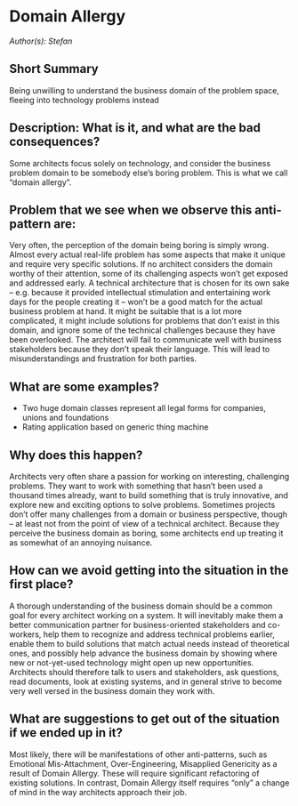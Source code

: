 # Domain Allergy 
*Author(s): Stefan*

## Short Summary
Being unwilling to understand the business domain of the problem space, fleeing into technology problems instead

## Description: What is it, and what are the bad consequences?
Some architects focus solely on technology, and consider the business problem domain to be somebody else’s boring problem. This is what we call “domain allergy”.

## Problem that we see when we observe this anti-pattern are:

Very often, the perception of the domain being boring is simply wrong. Almost every actual real-life problem has some aspects that make it unique and require very specific solutions. If no architect considers the domain worthy of their attention, some of its challenging aspects won’t get exposed and addressed early. 
A technical architecture that is chosen for its own sake – e.g. because it provided intellectual stimulation and entertaining work days for the people creating it – won’t be a good match for the actual business problem at hand. It might be suitable that is a lot more complicated, it might include solutions for problems that don’t exist in this domain, and ignore some of the technical challenges because they have been overlooked.
The architect will fail to communicate well with business stakeholders because they don’t speak their language. This will lead to misunderstandings and frustration for both parties.

## What are some examples?
- Two huge domain classes represent all legal forms for companies, unions and foundations
- Rating application based on generic thing machine

## Why does this happen?
Architects very often share a passion for working on interesting, challenging problems. They want to work with something that hasn’t been used a thousand times already, want to build something that is truly innovative, and explore new and exciting options to solve problems. Sometimes projects don’t offer many challenges from a domain or business perspective, though – at least not from the point of view of a technical architect. Because they perceive the business domain as boring, some architects end up treating it as somewhat of an annoying nuisance. 

## How can we avoid getting into the situation in the first place?
A thorough understanding of the business domain should be a common goal for every architect working on a system. It will inevitably make them a better communication partner for business-oriented stakeholders and co-workers, help them to recognize and address technical problems earlier, enable them to build solutions that match actual needs instead of theoretical ones, and possibly help advance the business domain by showing where new or not-yet-used technology might open up new opportunities. Architects should therefore talk to users and stakeholders, ask questions, read documents, look at existing systems, and in general strive to become very well versed in the business domain they work with.

## What are suggestions to get out of the situation if we ended up in it?
Most likely, there will be manifestations of other anti-patterns, such as Emotional Mis-Attachment,  Over-Engineering, Misapplied Genericity as a result of Domain Allergy. These will require significant refactoring of existing solutions. In contrast, Domain Allergy itself requires “only” a change of mind in the way architects approach their job.

